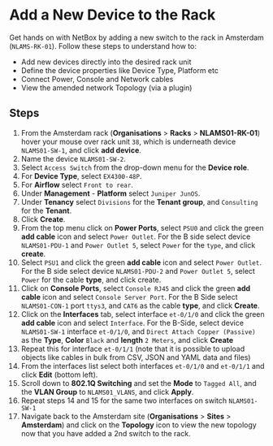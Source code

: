 # Add a New Device to the Rack

Get hands on with NetBox by adding a new switch to the rack in Amsterdam (`NLAMS-RK-01`). Follow these steps to understand how to:

- Add new devices directly into the desired rack unit
- Define the device properties like Device Type, Platform etc
- Connect Power, Console and Network cables
- View the amended network Topology (via a plugin)


## Steps 
1. From the Amsterdam rack (**Organisations** > **Racks** > **NLAMS01-RK-01**) hover your mouse over rack unit `38`, which is underneath device `NLAMS01-SW-1`, and click **add device**.
2. Name the device `NLAMS01-SW-2`.
3. Select `Access Switch` from the drop-down menu for the **Device role**.
4. For **Device Type**, select `EX4300-48P`.
5. For **Airflow** select `Front to rear`.
6. Under **Management** - **Platform** select `Juniper JunOS`.
7. Under **Tenancy** select `Divisions` for the **Tenant group**, and `Consulting` for the **Tenant**.
8. Click **Create**.
9. From the top menu click on **Power Ports**, select `PSU0` and click the green **add cable** icon and select `Power Outlet`. For the B side select device `NLAMS01-PDU-1` and `Power Outlet 5`, select `Power` for the `type`, and click **create**.
10. Select `PSU1` and click the green **add cable** icon and select `Power Outlet`. For the B side select device `NLAMS01-PDU-2` and `Power Outlet 5`, select `Power` for the cable **type**, and click create.
11. Click on **Console Ports**, select `Console RJ45` and click the green **add cable** icon and select `Console Server Port`. For the B Side select `NLAMS01-CON-1` port `ttys3`, and `CAT6` as the cable **type**, and click **Create**.
12. Click on the **Interfaces** tab, select interface `et-0/1/0` and click the green **add cable** icon and select `Interface`. For the B-Side, select device `NLAMS01-SW-1` interface `et-0/1/0`, and `Direct Attach Copper (Passive)` as the **Type**, **Color** `Black` and **length** `2 Meters`, and click **Create**
13. Repeat this for interface `et-0/1/1` (note that it is possible to upload objects like cables in bulk from CSV, JSON and YAML data and files) 
14. From the interfaces list select both interfaces `et-0/1/0` and `et-0/1/1` and click **Edit** (bottom left).
15. Scroll down to **802.1Q Switching** and set the **Mode** to `Tagged All`, and the **VLAN Group** to `NLAMS01_VLANS`, and click **Apply**.
16. Repeat steps 14 and 15 for the same two interfaces on switch `NLAMS01-SW-1`
17. Navigate back to the Amsterdam site (**Organisations** > **Sites** > **Amsterdam**) and click on the **Topology** icon to view the new topology now that you have added a 2nd switch to the rack. 